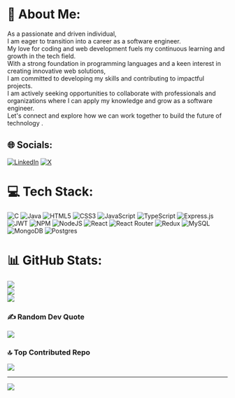 # 💫 About Me:
As a passionate and driven individual,<br> I am eager to transition into a career as a software engineer.<br> My love for coding and web development fuels my continuous learning and growth in the tech field.<br> With a strong foundation in programming languages and a keen interest in creating innovative web solutions,<br> I am committed to developing my skills and contributing to impactful projects.<br>I am actively seeking opportunities to collaborate with professionals and organizations where I can apply my knowledge and grow as a software engineer.<br> Let's connect and explore how we can work together to build the future of technology .


## 🌐 Socials:
[![LinkedIn](https://img.shields.io/badge/LinkedIn-%230077B5.svg?logo=linkedin&logoColor=white)](https://linkedin.com/in/https://www.linkedin.com/in/abhishek-rajput-706321287/) [![X](https://img.shields.io/badge/X-black.svg?logo=X&logoColor=white)](https://x.com/https://x.com/_abhixdev) 

# 💻 Tech Stack:
![C](https://img.shields.io/badge/c-%2300599C.svg?style=plastic&logo=c&logoColor=white) ![Java](https://img.shields.io/badge/java-%23ED8B00.svg?style=plastic&logo=openjdk&logoColor=white) ![HTML5](https://img.shields.io/badge/html5-%23E34F26.svg?style=plastic&logo=html5&logoColor=white) ![CSS3](https://img.shields.io/badge/css3-%231572B6.svg?style=plastic&logo=css3&logoColor=white) ![JavaScript](https://img.shields.io/badge/javascript-%23323330.svg?style=plastic&logo=javascript&logoColor=%23F7DF1E) ![TypeScript](https://img.shields.io/badge/typescript-%23007ACC.svg?style=plastic&logo=typescript&logoColor=white) ![Express.js](https://img.shields.io/badge/express.js-%23404d59.svg?style=plastic&logo=express&logoColor=%2361DAFB) ![JWT](https://img.shields.io/badge/JWT-black?style=plastic&logo=JSON%20web%20tokens) ![NPM](https://img.shields.io/badge/NPM-%23CB3837.svg?style=plastic&logo=npm&logoColor=white) ![NodeJS](https://img.shields.io/badge/node.js-6DA55F?style=plastic&logo=node.js&logoColor=white) ![React](https://img.shields.io/badge/react-%2320232a.svg?style=plastic&logo=react&logoColor=%2361DAFB) ![React Router](https://img.shields.io/badge/React_Router-CA4245?style=plastic&logo=react-router&logoColor=white) ![Redux](https://img.shields.io/badge/redux-%23593d88.svg?style=plastic&logo=redux&logoColor=white) ![MySQL](https://img.shields.io/badge/mysql-4479A1.svg?style=plastic&logo=mysql&logoColor=white) ![MongoDB](https://img.shields.io/badge/MongoDB-%234ea94b.svg?style=plastic&logo=mongodb&logoColor=white) ![Postgres](https://img.shields.io/badge/postgres-%23316192.svg?style=plastic&logo=postgresql&logoColor=white)
# 📊 GitHub Stats:
![](https://github-readme-stats.vercel.app/api?username=AbhishekRajput1601&theme=react&hide_border=true&include_all_commits=false&count_private=false)<br/>
![](https://github-readme-streak-stats.herokuapp.com/?user=AbhishekRajput1601&theme=react&hide_border=true)<br/>
![](https://github-readme-stats.vercel.app/api/top-langs/?username=AbhishekRajput1601&theme=react&hide_border=true&include_all_commits=false&count_private=false&layout=compact)

### ✍️ Random Dev Quote
![](https://quotes-github-readme.vercel.app/api?type=horizontal&theme=radical)

### 🔝 Top Contributed Repo
![](https://github-contributor-stats.vercel.app/api?username=AbhishekRajput1601&limit=5&theme=react&combine_all_yearly_contributions=true)

---
[![](https://visitcount.itsvg.in/api?id=AbhishekRajput1601&icon=0&color=0)](https://visitcount.itsvg.in)

<!-- Proudly created with GPRM ( https://gprm.itsvg.in ) -->
